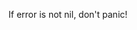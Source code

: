 If error is not nil, don't panic!

<!--
**ndabAP/ndabAP** is a ✨ _special_ ✨ repository because its `README.md` (this file) appears on your GitHub profile.
-->
